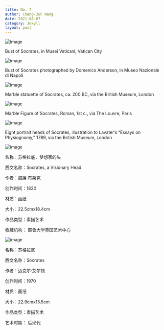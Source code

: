 ```yaml
---
title: No. 7
author: Cheng-Jun Wang
date: 2021-08-07
category: Jekyll
layout: post
---
```


![image](https://user-images.githubusercontent.com/543384/131060611-39609c8b-36bf-4eda-9c16-b9d4b7412416.png)

Bust of Socrates, in Musei Vaticani, Vatican City

![image](https://user-images.githubusercontent.com/543384/131061066-7ad68662-7148-4d4a-b894-a35abf376453.png)

Bust of Socrates photographed by Domenico Anderson, in Museo Nazionale di Napoli 


![image](https://user-images.githubusercontent.com/543384/131060637-cc43dd69-f46d-45ab-af18-99c59ce9b25a.png)

Marble statuette of Socrates, ca. 200 BC, via the British Museum, London

![image](https://user-images.githubusercontent.com/543384/131060889-89e2244c-b374-48f9-9884-fc1db80d4a1c.png)

Marble Figure of Socrates, Roman, 1st c., via The Louvre, Paris 

![image](https://user-images.githubusercontent.com/543384/131060677-3585b6a3-6f5e-4b16-84e9-0355502e9e94.png)

Eight portrait heads of Socrates, illustration to Lavater’s “Essays on Physiognomy,” 1789, via the British Museum, London

![image](https://user-images.githubusercontent.com/543384/131338761-b001d46d-a603-4a3d-95bb-9c843871fa43.png)

名称：苏格拉底，梦想家的头

西文名称：Socrates, a Visionary Head

作者：威廉·布莱克

创作时间：1820

材质：画纸

大小：22.5cmx18.4cm

作品类型：素描艺术

收藏机构： 耶鲁大学英国艺术中心

![image](https://user-images.githubusercontent.com/543384/131338816-9d3188fe-ee29-4bd8-9c8d-086c064a444d.png)

名称：苏格拉底

西文名称：Socrates

作者：迈克尔·艾尔顿

创作时间：1970

材质：画纸

大小：22.9cmx15.5cm

作品类型：素描艺术

艺术时期： 后现代


